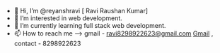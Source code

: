 - 👋 Hi, I’m @reyanshravi [ Ravi Raushan Kumar]
- 👀 I’m interested in web development.
- 🌱 I’m currently learning full stack web development.
- 📫 How to reach me --> gmail - ravi8298922623@gmail.com [Gmail](ravi8298922623@gmail.com) , contact - 8298922623

<!---
reyanshravi/reyanshravi is a ✨ special ✨ repository because its `README.md` (this file) appears on your GitHub profile.
You can click the Preview link to take a look at your changes.
--->
